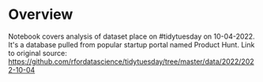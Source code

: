 # Overview
Notebook covers analysis of dataset place on #tidytuesday on 10-04-2022. It's a database pulled from popular startup portal named Product Hunt.
Link to original source:
https://github.com/rfordatascience/tidytuesday/tree/master/data/2022/2022-10-04
